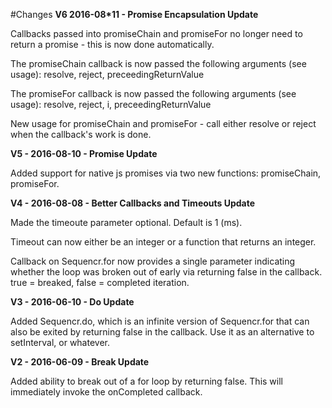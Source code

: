 #Changes
**V6 2016-08*11 - Promise Encapsulation Update**

Callbacks passed into promiseChain and promiseFor no longer need to return a promise - this is now done automatically.

The promiseChain callback is now passed the following arguments (see usage): resolve, reject, preceedingReturnValue

The promiseFor callback is now passed the following arguments (see usage): resolve, reject, i, preceedingReturnValue

New usage for promiseChain and promiseFor - call either resolve or reject when the callback's work is done.

**V5 - 2016-08-10 - Promise Update**

Added support for native js promises via two new functions: promiseChain, promiseFor.

**V4 - 2016-08-08 - Better Callbacks and Timeouts Update**

Made the timeoute parameter optional. Default is 1 (ms).

Timeout can now either be an integer or a function that returns an integer.

Callback on Sequencr.for now provides a single parameter indicating whether the loop was broken out of early via returning false in the callback. true = breaked, false = completed iteration.

**V3 - 2016-06-10 - Do Update**

Added Sequencr.do, which is an infinite version of Sequencr.for that can also be exited by returning false in the callback. Use it as an alternative to setInterval, or whatever.

**V2 - 2016-06-09 - Break Update**

Added ability to break out of a for loop by returning false. This will immediately invoke the onCompleted callback.
